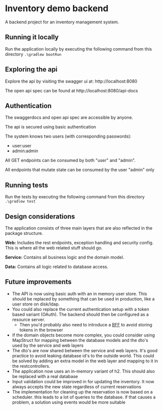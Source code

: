 # Inventory demo backend

A backend project for an inventory management system.

## Running it locally

Run the application locally by executing the following command from this directory
`.\gradlew bootRun`

## Exploring the api

Explore the api by visiting the swagger ui at: http://localhost:8080

The open api spec can be found at http://localhost:8080/api-docs

## Authentication

The swaggerdocs and open api spec are accessible by anyone.

The api is secured using basic authentication

The system knows two users (with corresponding passwords):

- user:user
- admin:admin

All GET endpoints can be consumed by both "user" and "admin".

All endpoints that mutate state can be consumed by the user "admin" only

## Running tests

Run the tests by executing the following command from this directory
`.\gradlew test`

## Design considerations

The application consists of three main layers that are also reflected in the package structure.

**Web:** Includes the rest endpoints, exception handling and security config. This is where all the web related stuff
should go.

**Service:** Contains all business logic and the domain model.

**Data:** Contains all logic related to database access.

## Future improvements

- The API is now using basic auth with an in memory user store. This should be replaced by something that can be used in
  production, like a user store on disk/ldap.
- You could also replace the current authentication setup with a token based variant (OAuth). The backend should then be
  configured as a resource server.
    - Then you'd probably also need to introduce
      a [BFF](https://aws.amazon.com/blogs/mobile/backends-for-frontends-pattern/#:~:text=According%20to%20Sam%20Newman%2C%20the,one%20general%2Dpurpose%20API%20backend.)
      to avoid storing tokens in the browser
- If the domain objects become more complex, you could consider using MapStruct for mapping between the database models
  and the dto's used by the service and web layers
- The dto's are now shared between the service and web layers. It's good practice to avoid leaking database id's to the
  outside world. This could be solved by adding an extra model in the web layer and mapping to it in the
  restcontrollers.
- The application now uses an in-memory variant of h2. This should also be replaced with a real database
- Input validation could be improved in for updating the inventory. It now always accepts the new state regardless of
  current reservations
- The implementation for cleaning up the reservation is now based on a scheduler. this leads to a lot of queries to the database. if that causes a problem, a solution using events would be more suitable 